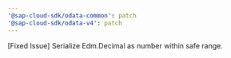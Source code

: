 ```yaml
---
'@sap-cloud-sdk/odata-common': patch
'@sap-cloud-sdk/odata-v4': patch
---
```


[Fixed Issue] Serialize Edm.Decimal as number within safe range.
